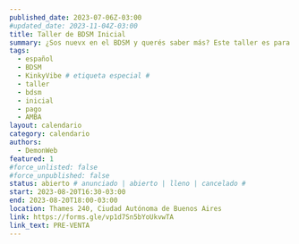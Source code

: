 ```yaml
---
published_date: 2023-07-06Z-03:00
#updated_date: 2023-11-04Z-03:00
title: Taller de BDSM Inicial
summary: ¿Sos nuevx en el BDSM y querés saber más? Este taller es para vos <3. Vamos a aprender sobre, kinks, prácticas, cómo armar una escena, qué cuidados tengo que tener y más cosas para que inicies tu exploración pervertida <3 
tags:
  - español
  - BDSM
  - KinkyVibe # etiqueta especial #
  - taller
  - bdsm
  - inicial
  - pago
  - AMBA
layout: calendario
category: calendario
authors:
  - DemonWeb
featured: 1
#force_unlisted: false
#force_unpublished: false
status: abierto # anunciado | abierto | lleno | cancelado #
start: 2023-08-20T16:30-03:00
end: 2023-08-20T18:00-03:00
location: Thames 240, Ciudad Autónoma de Buenos Aires
link: https://forms.gle/vp1d7Sn5bYoUkvwTA
link_text: PRE-VENTA
---
```



<style>
    h2 {
        margin-top: 3em;
    }
    a {
      color: #222;
      /* text-decoration: none; */
      text-decoration-color: var(--1);
    }
</style>
